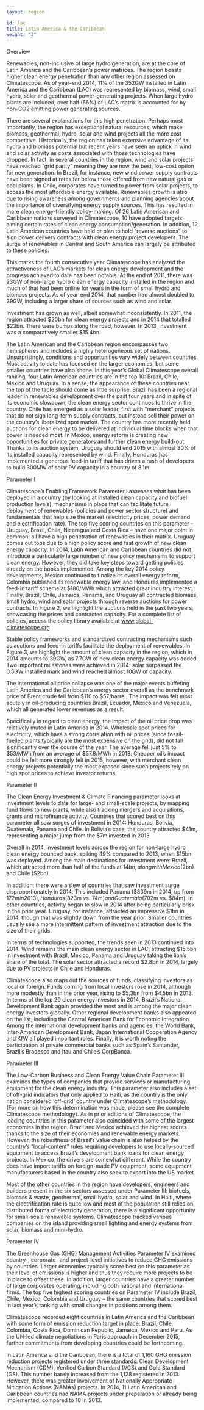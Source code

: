 ```yaml
---
layout: region

id: lac
title: Latin America & the Caribbean
weight: "3"
---
```

Overview

Renewables, non-inclusive of large hydro generation, are at the core of Latin America and the Caribbean’s power matrices. The region boasts higher clean energy penetration than any other region assessed on Climatescope. As of year-end 2014, 11% of the 352GW installed in Latin America and the Caribbean (LAC) was represented by biomass, wind, small hydro, solar and geothermal power-generating projects. When large hydro plants are included, over half (56%) of LAC’s matrix is accounted for by non-CO2 emitting power generating sources.

There are several explanations for this high penetration.  Perhaps most importantly, the region has exceptional natural resources, which make biomass, geothermal, hydro, solar and wind projects all the more cost competitive. Historically, the region has taken extensive advantage of its hydro and biomass potential but recent years have seen an uptick in wind and solar activity as costs associated with those technologies have dropped. In fact, in several countries in the region, wind and solar projects have reached “grid parity” meaning they are now the best, low-cost option for new generation. In Brazil, for instance, new wind power supply contracts have been signed at rates far below those offered from new natural gas or coal plants.  In Chile, corporates have turned to power from solar projects, to access the most affordable energy available.
Renewables growth is also due to rising awareness among governments and planning agencies about the importance of diversifying energy supply sources. This has resulted in more clean energy-friendly policy-making. Of 26 Latin American and Caribbean nations surveyed in Climatescope, 10 have adopted targets aiming certain rates of clean energy consumption/generation. In addition, 12 Latin American countries have held or plan to hold “reverse auctions” to sign power delivery contracts with clean energy project developers. The surge of renewables in Central and South America can largely be attributed to these policies. 

This marks the fourth consecutive year Climatescope has analyzed the attractiveness of LAC’s markets for clean energy development and the progress achieved to date has been notable. At the end of 2011, there was 23GW of non-large hydro clean energy capacity installed in the region and much of that had been online for years in the form of small hydro and biomass projects. As of year-end 2014, that number had almost doubled to 39GW, including a larger share of sources such as wind and solar.

Investment has grown as well, albeit somewhat inconsistently. In 2011, the region attracted $20bn for clean energy projects and in 2014 that totalled $23bn. There were bumps along the road, however.  In 2013, investment was a comparatively smaller $15.4bn. 

The Latin American and the Caribbean region encompasses two hemispheres and includes a highly heterogeneous set of nations. Unsurprisingly, conditions and opportunities vary widely between countries. Most activity to date has focused on the larger economies, but some smaller countries have also shone. In this year’s Global Climatescope overall ranking, four Latin American countries are in the top 10: Brazil, Chile, Mexico and Uruguay. 
In a sense, the appearance of these countries near the top of the table should come as little surprise. Brazil has been a regional leader in renewables development over the past four years and in spite of its economic slowdown, the clean energy sector continues to thrive in the country. Chile has emerged as a solar leader, first with “merchant” projects that do not sign long-term supply contracts, but instead sell their power on the country’s liberalized spot market. The country has more recently held auctions for clean energy to be delivered at individual time blocks when that power is needed most. 
In Mexico, energy reform is creating new opportunities for private generators and further clean energy build-out. Thanks to its auction system, Uruguay should end 2015 with almost 30% of its installed capacity represented by wind. Finally, Honduras has implemented a generous feed-in tariff that has driven a rush of developers to build 300MW of solar PV capacity in a country of 8.1m. 
	
Parameter I

Climatescope’s Enabling Framework Parameter I assesses what has been deployed in a country (by looking at installed clean capacity and biofuel production levels), mechanisms in place that can facilitate future deployment of renewables (policies and power sector structure) and fundamentals that help size the market (electricity prices, power demand and electrification rate). 
The top five scoring countries on this parameter – Uruguay, Brazil, Chile, Nicaragua and Costa Rica – have one major point in common: all have a high penetration of renewables in their matrix. Uruguay comes out tops due to a high policy score and fast growth of new clean energy capacity. 
In 2014, Latin American and Caribbean countries did not introduce a particularly large number of new policy mechanisms to support clean energy.  However, they did take key steps toward getting policies already on the books implemented. Among the key 2014 policy developments, Mexico continued to finalize its overall energy reform, Colombia published its renewable energy law, and Honduras implemented a feed-in tariff scheme at $180/MWh which attracted great industry interest. Finally, Brazil, Chile, Jamaica, Panama, and Uruguay all contracted biomass, small hydro, wind and solar projects through reverse auctions for power contracts. In Figure 2, we highlight the auctions held in the past two years, showcasing the prices and contracted capacity.  For a complete list of policies, access the policy library available at www.global-climatescope.org. 

Stable policy frameworks and standardized contracting mechanisms such as auctions and feed-in tariffs facilitate the deployment of renewables. In Figure 3, we highlight the amount of clean capacity in the region, which in 2014 amounts to 39GW, as 7.7GW of new clean energy capacity was added. Two important milestones were achieved in 2014: solar surpassed the 0.5GW installed mark and wind reached almost 10GW of capacity. 

The international oil price collapse was one of the major events buffeting Latin America and the Caribbean’s energy sector overall as the benchmark price of Brent crude fell from $110 to $57/barrel. The impact was felt most acutely in oil-producing countries Brazil, Ecuador, Mexico and Venezuela, which all generated lower revenues as a result. 

Specifically in regard to clean energy, the impact of the oil price drop was relatively muted in Latin America in 2014. Wholesale spot prices for electricity, which have a strong correlation with oil prices (since fossil-fuelled plants typically are the most expensive on the grid), did not fall significantly over the course of the year. The average fell just 5% to $53/MWh from an average of $57.8/MWh in 2013. Cheaper oil’s impact could be felt more strongly felt in 2015, however, with merchant clean energy projects potentially the most exposed since such projects rely on high spot prices to achieve investor returns. 

Parameter II
	
The Clean Energy Investment & Climate Financing parameter looks at investment levels to date for large- and small-scale projects, by mapping fund flows to new plants, while also tracking mergers and acquisitions, grants and microfinance activity. 
Countries that scored best on this parameter all saw surges of investment in 2014: Honduras, Bolivia, Guatemala, Panama and Chile. In Bolivia’s case, the country attracted $41m, representing a major jump from the $7m invested in 2013.

Overall in 2014, investment levels across the region for non-large hydro clean energy bounced back, spiking 49% compared to 2013, when $15bn was deployed. Among the main destinations for investment were: Brazil, which attracted more than half of the funds at $14bn, along with Mexico ($2bn) and Chile ($2bn). 

In addition, there were a slew of countries that saw investment surge disproportionately in 2014. This included Panama ($839m in 2014, up from $172m in 2013), Honduras ($823m vs. $74m) and Guatemala ($702m vs. $84m). In other countries, activity began to slow in 2014 after being particularly brisk in the prior year. Uruguay, for instance, attracted an impressive $1bn in 2014, though that was slightly down from the year prior. Smaller countries usually see a more intermittent pattern of investment attraction due to the size of their grids. 

In terms of technologies supported, the trends seen in 2013 continued into 2014. Wind remains the main clean energy sector in LAC, attracting $15.5bn in investment with Brazil, Mexico, Panama and Uruguay taking the lion’s share of the total. The solar sector attracted a record $2.8bn in 2014, largely due to PV projects in Chile and Honduras. 

Climatescope also maps out the sources of funds, classifying investors as local or foreign. Funds coming from local investors rose in 2014, although more modestly than in the prior year, rising to $5.3bn from $4.5bn in 2013. In terms of the top 20 clean energy investors in 2014, Brazil’s National Development Bank again provided the most and is among the major clean energy investors globally. Other regional development banks also appeared on the list, including the Central American Bank for Economic Integration. Among the international development banks and agencies, the World Bank, Inter-American Development Bank, Japan International Cooperation Agency and KfW all played important roles. Finally, it is worth noting the participation of private commercial banks such as Spain’s Santander, Brazil’s Bradesco and Itau and Chile’s CorpBanca. 

Parameter III
	
The Low-Carbon Business and Clean Energy Value Chain Parameter III examines the types of companies that provide services or manufacturing equipment for the clean energy industry. This parameter also includes a set of off-grid indicators that only applied to Haiti, as the country is the only nation considered ‘off-grid’ country under Climatescope’s methodology. (For more on how this determination was made, please see the complete Climatescope methodology). 
As in prior editions of Climatescope, the leading countries in this parameter also coincided with some of the largest economies in the region. Brazil and Mexico achieved the highest scores thanks to the size of their economies and renewable energy markets. However, the robustness of Brazil’s value chain is also helped by the country’s “local-content” rules requiring developers to use locally-sourced equipment to access Brazil’s development bank loans for clean energy projects. 
In Mexico, the drivers are somewhat different. While the country does have import tariffs on foreign-made PV equipment, some equipment manufacturers based in the country also seek to export into the US market. 

Most of the other countries in the region have developers, engineers and builders present in the six sectors assessed under Parameter III: biofuels, biomass & waste, geothermal, small hydro, solar and wind. In Haiti, where the electrification rate is quite low and most of the population still relies on distributed forms of electricity generation, there is a significant opportunity for small-scale renewable systems. Climatescope tracked various companies on the island providing small lighting and energy systems from solar, biomass and mini-hydro.  

Parameter IV

The Greenhouse Gas (GHG) Management Activities Parameter IV examined country-, corporate- and project-level initiatives to reduce GHG emissions by countries. Larger economies typically score best on this parameter as their level of emissions is higher and thus they require more projects to be in place to offset these. In addition, larger countries have a greater number of large corporates operating, including both national and international firms. The top five highest scoring countries on Parameter IV include Brazil, Chile, Mexico, Colombia and Uruguay – the same countries that scored best in last year’s ranking with small changes in positions among them. 

Climatescope recorded eight countries in Latin America and the Caribbean with some form of emission reduction target in place: Brazil, Chile, Colombia, Costa Rica, Dominican Republic, Jamaica, Mexico and Peru. As the UN-led climate negotiations in Paris approach in December 2015, further commitments from developing countries could be forthcoming. 

In Latin America and the Caribbean, there is a total of 1,160 GHG emission reduction projects registered under three standards: Clean Development Mechanism (CDM), Verified Carbon Standard (VCS) and Gold Standard (GS). This number barely increased from the 1,128 registered in 2013. However, there was greater involvement of Nationally Appropriate Mitigation Actions (NAMAs) projects. In 2014, 11 Latin American and Caribbean countries had NAMA projects under preparation or already being implemented, compared to 10 in 2013.


